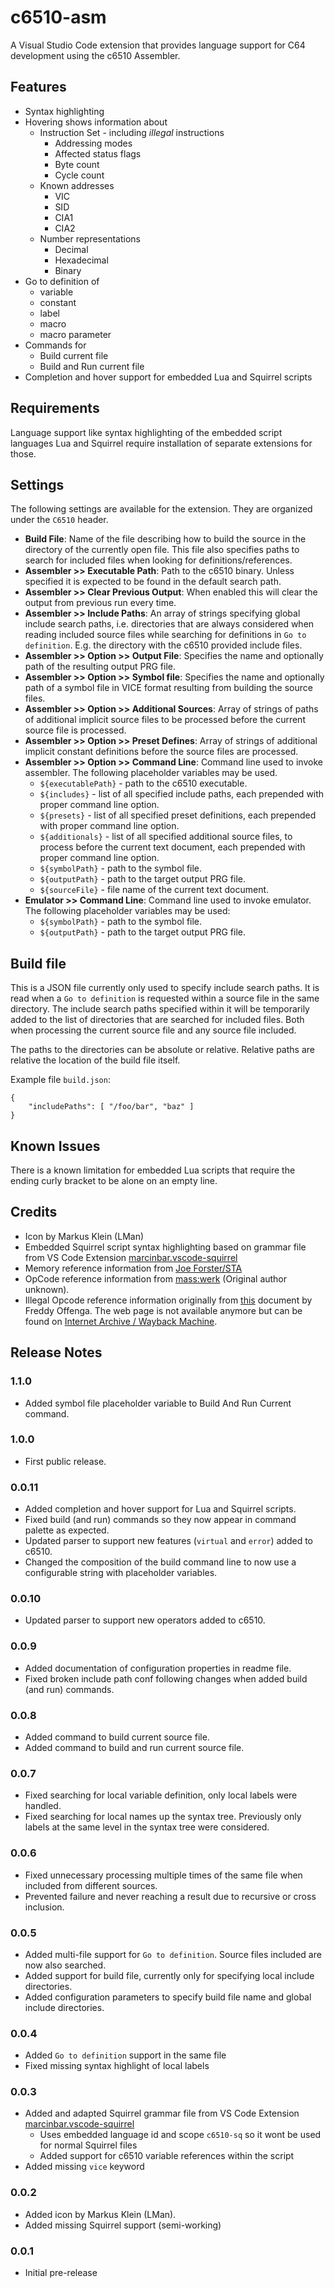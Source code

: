 # c6510-asm

A Visual Studio Code extension that provides language support for C64 development using the c6510 Assembler.

## Features

 * Syntax highlighting
 * Hovering shows information about
   * Instruction Set - including _illegal_ instructions
     * Addressing modes
     * Affected status flags
     * Byte count
     * Cycle count
   * Known addresses
     * VIC
     * SID
     * CIA1
     * CIA2
   * Number representations
     * Decimal
     * Hexadecimal
     * Binary
 * Go to definition of
   * variable
   * constant
   * label
   * macro
   * macro parameter
 * Commands for
   * Build current file
   * Build and Run current file
 * Completion and hover support for embedded Lua and Squirrel scripts

## Requirements

Language support like syntax highlighting of the embedded script languages Lua and Squirrel
require installation of separate extensions for those.

## Settings

The following settings are available for the extension. They are organized under the `C6510` header.
 * **Build File**: Name of the file describing how to build the source in the directory of the currently
   open file. This file also specifies paths to search for included files when looking for definitions/references.
 * **Assembler >> Executable Path**: Path to the c6510 binary. Unless specified it is expected to be found in the
   default search path.
 * **Assembler >> Clear Previous Output**: When enabled this will clear the output from previous run every time.
 * **Assembler >> Include Paths**: An array of strings specifying global include search paths, i.e. directories
   that are always considered when reading included source files while searching for definitions in
   `Go to definition`. E.g. the directory with the c6510 provided include files.
 * **Assembler >> Option >> Output File**: Specifies the name and optionally path of the resulting output PRG file.
 * **Assembler >> Option >> Symbol file**: Specifies the name and optionally path of a symbol file in VICE format
   resulting from building the source files.
 * **Assembler >> Option >> Additional Sources**: Array of strings of paths of additional implicit source files
   to be processed before the current source file is processed.
 * **Assembler >> Option >> Preset Defines**: Array of strings of additional implicit constant definitions before
   the source files are processed.
 * **Assembler >> Option >> Command Line**: Command line used to invoke assembler. The following placeholder
   variables may be used.
   * `${executablePath}` - path to the c6510 executable.
   * `${includes}` - list of all specified include paths, each prepended with proper command line option.
   * `${presets}` - list of all specified preset definitions, each prepended with proper command line option.
   * `${additionals}` - list of all specified additional source files, to process before the current text document,
     each prepended with proper command line option.
   * `${symbolPath}` - path to the symbol file.
   * `${outputPath}` - path to the target output PRG file.
   * `${sourceFile}` - file name of the current text document.
 * **Emulator >> Command Line**: Command line used to invoke emulator. The following placeholder variables may be used:
   * `${symbolPath}` - path to the symbol file.
   * `${outputPath}` - path to the target output PRG file.

## Build file

This is a JSON file currently only used to specify include search paths. It is read when a
`Go to definition` is requested within a source file in the same directory. The include search paths
specified within it will be temporarily added to the list of directories that are searched for included files.
Both when processing the current source file and any source file included.

The paths to the directories can be absolute or relative. Relative paths are relative the
location of the build file itself.

Example file `build.json`:

    {
        "includePaths": [ "/foo/bar", "baz" ]
    }

## Known Issues

There is a known limitation for embedded Lua scripts that require the ending curly bracket to be
alone on an empty line.

## Credits

- Icon by Markus Klein (LMan)
- Embedded Squirrel script syntax highlighting based on grammar file from VS Code Extension [marcinbar.vscode-squirrel](https://bitbucket.org/marcinbar91/vscode-squirrel/src/master/)
- Memory reference information from [Joe Forster/STA](http://sta.c64.org/cbm64mem.html)
- OpCode reference information from [mass:werk](https://www.masswerk.at/6502/6502_instruction_set.html) (Original author unknown).
- Illegal Opcode reference information originally from [this](http://members.chello.nl/taf.offenga/illopc31.txt) document by Freddy Offenga. The web page is not available anymore but can be found on [Internet Archive / Wayback Machine](https://archive.org/web/).

## Release Notes

### 1.1.0

 - Added symbol file placeholder variable to Build And Run Current command.

### 1.0.0

 - First public release.

### 0.0.11

 - Added completion and hover support for Lua and Squirrel scripts.
 - Fixed build (and run) commands so they now appear in command palette as expected.
 - Updated parser to support new features (`virtual` and `error`) added to c6510.
 - Changed the composition of the build command line to now use a configurable string with
   placeholder variables.

### 0.0.10

 - Updated parser to support new operators added to c6510.

### 0.0.9

 - Added documentation of configuration properties in readme file.
 - Fixed broken include path conf following changes when added build (and run) commands.

### 0.0.8

 - Added command to build current source file.
 - Added command to build and run current source file.

### 0.0.7

 - Fixed searching for local variable definition, only local labels were handled.
 - Fixed searching for local names up the syntax tree. Previously only labels at the same
   level in the syntax tree were considered.

### 0.0.6

 - Fixed unnecessary processing multiple times of the same file when included from different sources. 
 - Prevented failure and never reaching a result due to recursive or cross inclusion.

### 0.0.5

 - Added multi-file support for `Go to definition`. Source files included are now also searched.
 - Added support for build file, currently only for specifying local include directories.
 - Added configuration parameters to specify build file name and global include directories.

### 0.0.4

- Added `Go to definition` support in the same file
- Fixed missing syntax highlight of local labels

### 0.0.3

- Added and adapted Squirrel grammar file from VS Code Extension [marcinbar.vscode-squirrel](https://bitbucket.org/marcinbar91/vscode-squirrel/src/master/)
  - Uses embedded language id and scope `c6510-sq` so it wont be used for normal Squirrel files
  - Added support for c6510 variable references within the script
- Added missing `vice` keyword

### 0.0.2

- Added icon by Markus Klein (LMan).
- Added missing Squirrel support (semi-working)

### 0.0.1

- Initial pre-release

